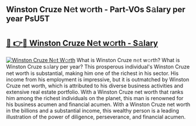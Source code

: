 ## Winston Cruze N𝚎t w𝚘rth - Part-VOs S𝚊lary per year PsU5T

# <h2><a href="http://gc2db54.nevu.top/?p=Winston+Cruze">🔗 👉🔴 Winston Cruze N𝚎t w𝚘rth - S𝚊lary</a></h2>

[![Winston Cruze N𝚎t W𝚘rth](https://i.imgur.com/Oavwk0R.jpeg)](http://gc2db54.nevu.top/?p=Winston+Cruze)
What is Winston Cruze n𝚎t w𝚘rth? What is Winston Cruze s𝚊lary per year?
This prosperous individual's Winston Cruze net worth is substantial, making him one of the richest in his sector. His income from his employment is impressive, but it is outmatched by Winston Cruze net worth, which is attributed to his diverse business activities and extensive real estate portfolio. With a Winston Cruze net worth that ranks him among the richest individuals on the planet, this man is renowned for his business acumen and financial acumen. With a Winston Cruze net worth in the billions and a substantial income, this wealthy person is a leading illustration of the power of diligence, perseverance, and financial acumen.
